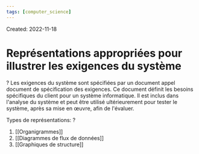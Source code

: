 ```yaml
---
tags: [computer_science] 
---
```

Created: 2022-11-18

# Représentations appropriées pour illustrer les exigences du système
?
Les exigences du système sont spécifiées par un document appel document de spécification des exigences. Ce document définit les besoins spécifiques du client pour un système informatique. Il est inclus dans l'analyse du système et peut être utilisé ultérieurement pour tester le système, après sa mise en œuvre, afin de l'évaluer.
<!--SR:!2024-05-11,173,210-->

Types de représentations:
?
1. [[Organigrammes]]
2. [[Diagrammes de flux de données]]
3. [[Graphiques de structure]]
<!--SR:!2024-01-08,36,150-->